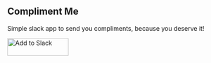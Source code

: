 ## Compliment Me
Simple slack app to send you compliments, because you deserve it!

<a href="https://slack.com/oauth/authorize?client_id=666894119330.680139901732&scope=commands"><img alt="Add to Slack" height="40" width="139" src="https://platform.slack-edge.com/img/add_to_slack.png" srcset="https://platform.slack-edge.com/img/add_to_slack.png 1x, https://platform.slack-edge.com/img/add_to_slack@2x.png 2x"></a>

